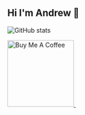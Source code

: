 ## Hi I'm Andrew 👋
![GitHub stats](https://github-readme-stats.vercel.app/api?username=keytonic&theme=dark&show_icons=true)






<a href="https://www.buymeacoffee.com/drootown" target="_blank">

  <img src="https://keytonic.net/projects/buymeacoffee.svg/?backgroundcolor=212830&coffee=a52a2a&color=ffffff&border=3d444d&borderwidth=2" alt="Buy Me A Coffee" width="150" >

<picture>
 <source media="(prefers-color-scheme: dark)" srcset="https://keytonic.net/projects/buymeacoffee.svg/?backgroundcolor=212830&coffee=a52a2a&color=ffffff&border=3d444d&borderwidth=2">
 <img alt="" src="https://keytonic.net/projects/buymeacoffee.svg/?backgroundcolor=ff0000&coffee=a52a2a&color=ffffff&border=3d444d&borderwidth=2">
</picture>


  
  
  
  
  </a>







<!--
**keytonic/keytonic** is a ✨ _special_ ✨ repository because its `README.md` (this file) appears on your GitHub profile.

Here are some ideas to get you started:

- 🔭 I’m currently working on ...
- 🌱 I’m currently learning ...
- 👯 I’m looking to collaborate on ...
- 🤔 I’m looking for help with ...
- 💬 Ask me about ...
- 📫 How to reach me: ...
- 😄 Pronouns: ...
- ⚡ Fun fact: ...
-->

